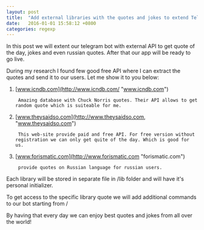 ```yaml
---
layout: post
title:  "Add external libraries with the quotes and jokes to extend Telegram Bot."
date:   2016-01-01 15:58:12 +0800
categories: regexp
---
```


In this post we will extent our telegram bot with external API to get quote of the day, jokes and even russian quotes. After that our app will be ready to go live. 

During my research I found few good free API where I can extract the quotes and send it to our users. Let me show it to you below: 

1. [www.icndb.com](http://www.icndb.com/ "www.icndb.com")

        Amazing database with Chuck Norris quotes. Their API allows to get random quote which is suiteable for me. 
2. [www.theysaidso.com](http://www.theysaidso.com, "www.theysaidso.com")

        This web-site provide paid and free API. For free version without registration we can only get quite of the day. Which is good for us. 
3. [www.forismatic.com](http://www.forismatic.com "forismatic.com")

        provide quotes on Russian language for russian users. 

Each library will be stored in separate file in /lib folder and will have it's personal initializer. 

To get access to the specific library quote we will add additional commands to our bot starting from /

By having that every day we can enjoy best quotes and jokes from all over the world!
